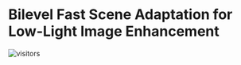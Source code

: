 # Bilevel Fast Scene Adaptation for Low-Light Image Enhancement 
![visitors](https://visitor-badge.glitch.me/badge?page_id=vis-opt-group.BL)
